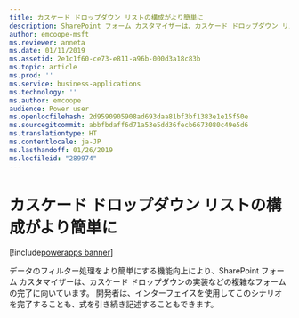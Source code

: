 ```yaml
---
title: カスケード ドロップダウン リストの構成がより簡単に
description: SharePoint フォーム カスタマイザーは、カスケード ドロップダウン リストなどの複雑なフォーム シナリオの完了に向いています。
author: emcoope-msft
ms.reviewer: anneta
ms.date: 01/11/2019
ms.assetid: 2e1c1f60-ce73-e811-a96b-000d3a18c83b
ms.topic: article
ms.prod: ''
ms.service: business-applications
ms.technology: ''
ms.author: emcoope
audience: Power user
ms.openlocfilehash: 2d9590905908ad693daa81bf3bf1383e1e15f50e
ms.sourcegitcommit: abbfbdaff6d71a53e5dd36fecb6673080c49e5d6
ms.translationtype: HT
ms.contentlocale: ja-JP
ms.lasthandoff: 01/26/2019
ms.locfileid: "289974"
---
```

# <a name="easier-to-configure-cascading-drop-down-lists"></a>カスケード ドロップダウン リストの構成がより簡単に


[!include[powerapps banner](../includes/powerapps.md)]

データのフィルター処理をより簡単にする機能向上により、SharePoint フォーム カスタマイザーは、カスケード ドロップダウンの実装などの複雑なフォームの完了に向いています。 開発者は、インターフェイスを使用してこのシナリオを完了することも、式を引き続き記述することもできます。
